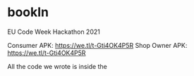 # bookIn
EU Code Week Hackathon 2021

Consumer APK: https://we.tl/t-Gti4OK4P5R
Shop Owner APK: https://we.tl/t-Gti4OK4P5R

All the code we wrote is inside the <lib>
